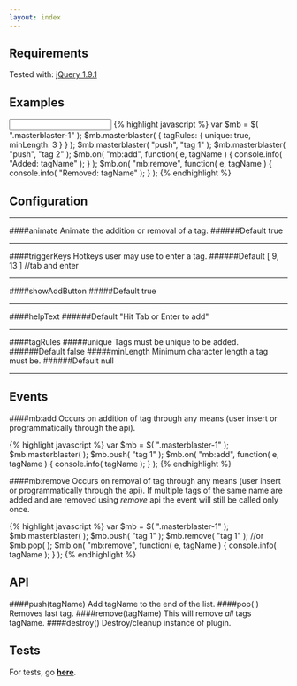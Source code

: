 ```yaml
---
layout: index
---
```


Requirements
----
Tested with: [jQuery 1.9.1](http://jquery.com)

Examples
----
<input class="masterblaster-1" />
{% highlight javascript %}
var $mb = $( ".masterblaster-1" );
$mb.masterblaster( { 
  tagRules: {
    unique: true,
    minLength: 3
  }
} );
$mb.masterblaster( "push", "tag 1" );
$mb.masterblaster( "push", "tag 2" );
$mb.on( "mb:add", function( e, tagName ) {
    console.info( "Added: tagName" );
} );  
$mb.on( "mb:remove", function( e, tagName ) {
    console.info( "Removed: tagName" );
} ); 
{% endhighlight %}

<script>
var $mb = $( ".masterblaster-1" );
$mb.masterblaster( { 
  tagRules: {
    unique: true,  
    minLength: 3
  }
} );
$mb.masterblaster( "push", "tag 1" );
$mb.masterblaster( "push", "tag 2" );
$mb.on( "mb:add", function( e, tagName ) {
    console.info( "Added: tagName" );
} );  
$mb.on( "mb:remove", function( e, tagName ) {
    console.info( "Removed: tagName" );
} );  
</script>


Configuration
----
------
####animate
Animate the addition or removal of a tag.
######Default
true

-----
####triggerKeys
Hotkeys user may use to enter a tag.
######Default
[ 9, 13 ] //tab and enter

-----
####showAddButton
#####Default
true

-----
####helpText
######Default
"Hit Tab or Enter to add"

-----
####tagRules
#####unique
Tags must be unique to be added.
######Default
false
#####minLength
Minimum character length a tag must be.
######Default
null

-----
Events
----
####mb:add
Occurs on addition of tag through any means (user insert or programmatically through the api).

{% highlight javascript %}
var $mb = $( ".masterblaster-1" );
$mb.masterblaster( );
$mb.push( "tag 1" );
$mb.on( "mb:add", function( e, tagName ) {
    console.info( tagName );
} );
{% endhighlight %}

####mb:remove
Occurs on removal of tag through any means (user insert or programmatically through the api). If multiple tags of the same name are added and are removed using *remove* api the event will still be called only once.

{% highlight javascript %}
var $mb = $( ".masterblaster-1" );
$mb.masterblaster( );
$mb.push( "tag 1" );
$mb.remove( "tag 1" ); //or $mb.pop( );
$mb.on( "mb:remove", function( e, tagName ) {
    console.info( tagName );
} );
{% endhighlight %}

API
-----------
####push(tagName)
Add tagName to the end of the list.
####pop( )
Removes last tag.
####remove(tagName)
This will remove *all* tags tagName.
####destroy()
Destroy/cleanup instance of plugin.

Tests
--------------
For tests, go **[here](/jquery.masterblaster/tests)**.
    
